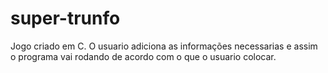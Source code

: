 # super-trunfo
Jogo criado em C. O usuario adiciona as informações necessarias e assim o programa vai rodando de acordo com o que o usuario colocar.

